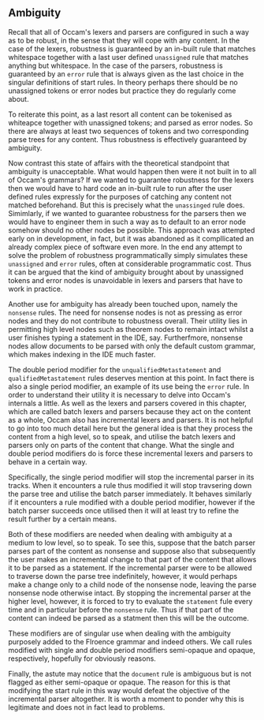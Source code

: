 ## Ambiguity

Recall that all of Occam's lexers and parsers are configured in such a way as to be robust, in the sense that they will cope with any content.
In the case of the lexers, robustness is guaranteed by an in-built rule that matches whitespace together with a last user defined `unassigned` rule that matches anything but whitespace.
In the case of the parsers, robustness is guaranteed by an `error` rule that is always given as the last choice in the singular definitions of start rules.
In theory perhaps there should be no unassigned tokens or error nodes but practice they do regularly come about.

To reiterate this point, as a last resort all content can be tokenised as whiteapce together with unassigned tokens; and parsed as error nodes.
So there are always at least two sequences of tokens and two corresponding parse trees for any content.
Thus robustness is effectively guaranteed by ambiguity.

Now contrast this state of affairs with the theoretical standpoint that ambiguity is unacceptable.
What would happen then were it not built in to all of Occam's grammars?
If we wanted to guarantee robustness for the lexers then we would have to hard code an in-built rule to run after the user defined rules expressly for the purposes of catching any content not matched beforehand.
But this is precisely what the `unassinged` rule does.
Simimlarly, if we wanted to guarantee robustness for the parsers then we would have to engineer them in such a way as to default to an error node somehow should no other nodes be possible.
This approach was attempted early on in development, in fact, but it was abandoned as it compllicated an already complex piece of software even more.
In the end any attempt to solve the problem of robustness programmatically simply simulates these `unassigned` and `error` rules, often at considerable programmatic cost.
Thus it can be argued that the kind of ambiguity brought about by unassigned tokens and error nodes is unavoidable in lexers and parsers that have to work in practice.

Another use for ambiguity has already been touched upon, namely the `nonsense` rules.
The need for nonsense nodes is not as pressing as error nodes and they do not contribute to robustness overall.
Their utility lies in permitting high level nodes such as theorem nodes to remain intact whilst a user finishes typing a statement in the IDE, say.
Furtherfmore, nonsense nodes allow documents to be parsed with only the default custom grammar, which makes indexing in the IDE much faster.

The double period modifier for the `unqualifiedMetastatement` and `qualifiedMetastatement` rules deserves mention at this point.
In fact there is also a single period modifier, an example of its use being the `error` rule.
In order to understand their utility it is necessary to delve into Occam's internals a little.
As well as the lexers and parsers covered in this chapter, which are called batch lexers and parsers because they act on the content as a whole, Occam also has incremental lexers and parsers.
It is not helpful to go into too much detail here but the general idea is that they process the content from a high level, so to speak, and utilise the batch lexers and parsers only on parts of the content that change.
What the single and double period modifiers do is force these incremental lexers and parsers to behave in a certain way.

Specifically, the single period modifier will stop the incremental parser in its tracks.
When it encounters a rule thus modified it will stop travsering down the parse tree and utilise the batch parser immediately.
It behaves similarly if it encounters a rule modified with a double period modifier, however if the batch parser succeeds once utilised then it will at least try to refine the result further by a certain means.

Both of these modifiers are needed when dealing with ambiguity at a medium to low level, so to speak.
To see this, suppose that the batch parser parses part of the content as nonsense and suppose also that subsequently the user makes an incremental change to that part of the content that allows it to be parsed as a statement.
If the incremental parser were to be allowed to traverse down the parse tree indefinitely, however, it would perhaps make a change only to a child node of the nonsense node, leaving the parse nonsense node otherwise intact.
By stopping the incremental parser at the higher level, however, it is forced to try to evaluate the `statement` fule every time and in particular before the `nonsense` rule.
Thus if that part of the content can indeed be parsed as a statment then this will be the outcome.

These modifiers are of singular use when dealing with the ambiguity purposely added to the Flroence grammar and indeed others.
We call rules modified with single and double period modifiers semi-opaque and opaque, respectively, hopefully for obviously reasons.

Finally, the astute may notice that the `document` rule is ambiguous but is not flagged as either semi-opaque or opaque.
The reason for this is that modifying the start rule in this way would defeat the objective of the incremental parser altogether.
It is worth a moment to ponder why this is legitimate and does not in fact lead to problems.
